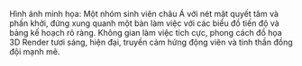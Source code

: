 Hình ảnh minh họa: Một nhóm sinh viên châu Á với nét mặt quyết tâm và phấn khởi, đứng xung quanh một bàn làm việc với các biểu đồ tiến độ và bảng kế hoạch rõ ràng. Không gian làm việc tích cực, phong cách đồ họa 3D Render tươi sáng, hiện đại, truyền cảm hứng động viên và tinh thần đồng đội mạnh mẽ.